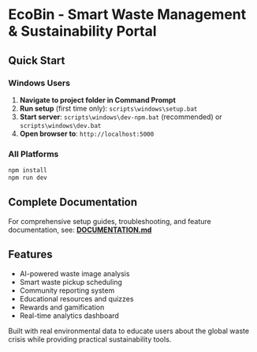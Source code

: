 # EcoBin - Smart Waste Management & Sustainability Portal

## Quick Start

### Windows Users
1. **Navigate to project folder in Command Prompt**
2. **Run setup** (first time only): `scripts\windows\setup.bat`
3. **Start server**: `scripts\windows\dev-npm.bat` (recommended) or `scripts\windows\dev.bat`
4. **Open browser to**: `http://localhost:5000`

### All Platforms
```bash
npm install
npm run dev
```

## Complete Documentation

For comprehensive setup guides, troubleshooting, and feature documentation, see:
**[DOCUMENTATION.md](./DOCUMENTATION.md)**

## Features
- AI-powered waste image analysis
- Smart waste pickup scheduling  
- Community reporting system
- Educational resources and quizzes
- Rewards and gamification
- Real-time analytics dashboard

Built with real environmental data to educate users about the global waste crisis while providing practical sustainability tools.